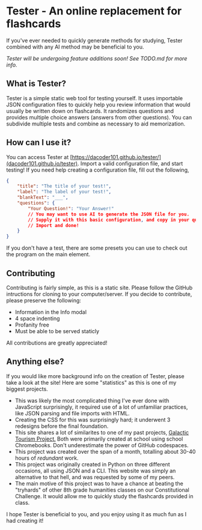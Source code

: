 # Tester - An online replacement for flashcards

If you've ever needed to quickly generate methods for studying, Tester combined with any AI method may be beneficial to you.

*Tester will be undergoing feature additions soon! See TODO.md for more info.*

## What is Tester?

Tester is a simple static web tool for testing yourself. It uses importable JSON configuration files to quickly help you review information that would usually be written down on flashcards. It randomizes questions and provides multiple choice answers (answers from other questions). You can subdivide multiple tests and combine as necessary to aid memorization.

## How can I use it?

You can access Tester at [https://dacoder101.github.io/tester/](dacoder101.github.io/tester). Import a valid configuration file, and start testing! If you need help creating a configuration file, fill out the following,

```json
{
    "title": "The title of your test!",
    "label": "The label of your test!",
    "blankText": "___",
    "questions": {
        "Your Question!": "Your Answer!"
        // You may want to use AI to generate the JSON file for you.
        // Supply it with this basic configuration, and copy in your questions and answers from an external source.
        // Import and done!
    }
}
```

If you don't have a test, there are some presets you can use to check out the program on the main element.

## Contributing

Contributing is fairly simple, as this is a static site. Please follow the GitHub intructions for cloning to your computer/server. If you decide to contribute, please preserve the following:

-   Information in the Info modal
-   4 space indenting
-   Profanity free
-   Must be able to be served staticly

All contributions are greatly appreciated!

## Anything else?

If you would like more background info on the creation of Tester, please take a look at the site! Here are some "statistics" as this is one of my biggest projects.

-   This was likely the most complicated thing I've ever done with JavaScript surprisingly, it required use of a lot of unfamiliar practices, like JSON parsing and file imports with HTML.
-   Creating the CSS for this was surprisingly hard; it underwent 3 redesigns before the final foundation.
-   This site shares a lot of similarites to one of my past projects, [Galactic Tourism Project.](https://github.com/dacoder101/galactic-tourism-project) Both were primarily created at school using school Chromebooks. Don't underestimate the power of GitHub codespaces.
-   This project was created over the span of a month, totalling about 30-40 hours of _redundant_ work.
-   This project was originally created in Python on three different occasions, all using JSON and a CLI. This website was simply an alternative to that hell, and was requested by some of my peers.
-   The main motive of this project was to have a chance at beating the "tryhards" of other 8th grade humanities classes on our Constitutional Challenge. It would allow me to quickly study the flashcards provided in class.

I hope Tester is beneficial to you, and you enjoy using it as much fun as I had creating it!
